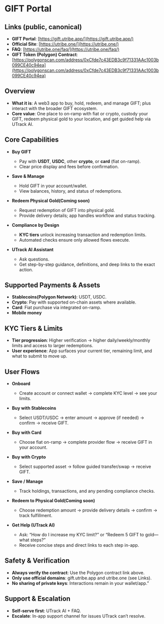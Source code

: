 
# GIFT Portal 

## Links (public, canonical)

* **GIFT Portal**: [https://gift.utribe.app/](https://gift.utribe.app/)
* **Official Site**: [https://utribe.one/](https://utribe.one/)
* **FAQ**: [https://utribe.one/faq/](https://utribe.one/faq/)
* **GIFT Token (Polygon) Contract**: [https://polygonscan.com/address/0xCfde7c43EDB3c9f71331AAc1003b099CE40c94ea](https://polygonscan.com/address/0xCfde7c43EDB3c9f71331AAc1003b099CE40c94ea)


## Overview

* **What it is**: A web3 app to buy, hold, redeem, and manage GIFT; plus interact with the broader GIFT ecosystem.
* **Core value**: One place to on-ramp with fiat or crypto, custody your GIFT, redeem physical gold to your location, and get guided help via UTrack AI.

## Core Capabilities

* **Buy GIFT**

  * Pay with **USDT**, **USDC**, other **crypto**, or **card** (fiat on-ramp).
  * Clear price display and fees before confirmation.
* **Save & Manage**

  * Hold GIFT in your account/wallet.
  * View balances, history, and status of redemptions.
* **Redeem Physical Gold(Coming soon)**

  * Request redemption of GIFT into physical gold.
  * Provide delivery details; app handles workflow and status tracking.
* **Compliance by Design**

  * **KYC tiers** unlock increasing transaction and redemption limits.
  * Automated checks ensure only allowed flows execute.
* **UTrack AI Assistant**

  * Ask questions.
  * Get step-by-step guidance, definitions, and deep links to the exact action.

## Supported Payments & Assets

* **Stablecoins(Polygon Network)**: USDT, USDC.
* **Crypto**: Pay with supported on-chain assets where available.
* **Card**: Fiat purchase via integrated on-ramp.
* **Mobile money**

## KYC Tiers & Limits

* **Tier progression**: Higher verification → higher daily/weekly/monthly limits and access to larger redemptions.
* **User experience**: App surfaces your current tier, remaining limit, and what to submit to move up.

## User Flows

* **Onboard**

  * Create account or connect wallet → complete KYC level → see your limits.
* **Buy with Stablecoins**

  * Select USDT/USDC → enter amount → approve (if needed) → confirm → receive GIFT.
* **Buy with Card**

  * Choose fiat on-ramp → complete provider flow → receive GIFT in your account.
* **Buy with Crypto**

  * Select supported asset → follow guided transfer/swap → receive GIFT.
* **Save / Manage**

  * Track holdings, transactions, and any pending compliance checks.
* **Redeem to Physical Gold(Coming soon)**

  * Choose redemption amount → provide delivery details → confirm → track fulfillment.
* **Get Help (UTrack AI)**

  * Ask: “How do I increase my KYC limit?” or “Redeem 5 GIFT to gold—what steps?”
  * Receive concise steps and direct links to each step in-app.

## Safety & Verification

* **Always verify the contract**: Use the Polygon contract link above.
* **Only use official domains**: gift.utribe.app and utribe.one (see Links).
* **No sharing of private keys**: Interactions remain in your wallet/app.”

## Support & Escalation

* **Self-serve first**: UTrack AI + FAQ.
* **Escalate**: In-app support channel for issues UTrack can’t resolve.
